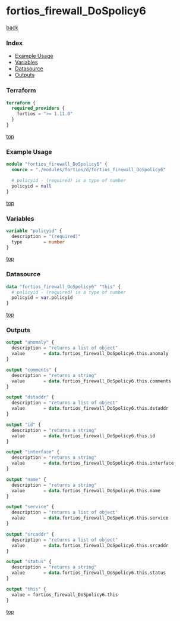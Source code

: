 # fortios_firewall_DoSpolicy6

[back](../fortios.md)

### Index

- [Example Usage](#example-usage)
- [Variables](#variables)
- [Datasource](#datasource)
- [Outputs](#outputs)

### Terraform

```terraform
terraform {
  required_providers {
    fortios = ">= 1.11.0"
  }
}
```

[top](#index)

### Example Usage

```terraform
module "fortios_firewall_DoSpolicy6" {
  source = "./modules/fortios/d/fortios_firewall_DoSpolicy6"

  # policyid - (required) is a type of number
  policyid = null
}
```

[top](#index)

### Variables

```terraform
variable "policyid" {
  description = "(required)"
  type        = number
}
```

[top](#index)

### Datasource

```terraform
data "fortios_firewall_DoSpolicy6" "this" {
  # policyid - (required) is a type of number
  policyid = var.policyid
}
```

[top](#index)

### Outputs

```terraform
output "anomaly" {
  description = "returns a list of object"
  value       = data.fortios_firewall_DoSpolicy6.this.anomaly
}

output "comments" {
  description = "returns a string"
  value       = data.fortios_firewall_DoSpolicy6.this.comments
}

output "dstaddr" {
  description = "returns a list of object"
  value       = data.fortios_firewall_DoSpolicy6.this.dstaddr
}

output "id" {
  description = "returns a string"
  value       = data.fortios_firewall_DoSpolicy6.this.id
}

output "interface" {
  description = "returns a string"
  value       = data.fortios_firewall_DoSpolicy6.this.interface
}

output "name" {
  description = "returns a string"
  value       = data.fortios_firewall_DoSpolicy6.this.name
}

output "service" {
  description = "returns a list of object"
  value       = data.fortios_firewall_DoSpolicy6.this.service
}

output "srcaddr" {
  description = "returns a list of object"
  value       = data.fortios_firewall_DoSpolicy6.this.srcaddr
}

output "status" {
  description = "returns a string"
  value       = data.fortios_firewall_DoSpolicy6.this.status
}

output "this" {
  value = fortios_firewall_DoSpolicy6.this
}
```

[top](#index)